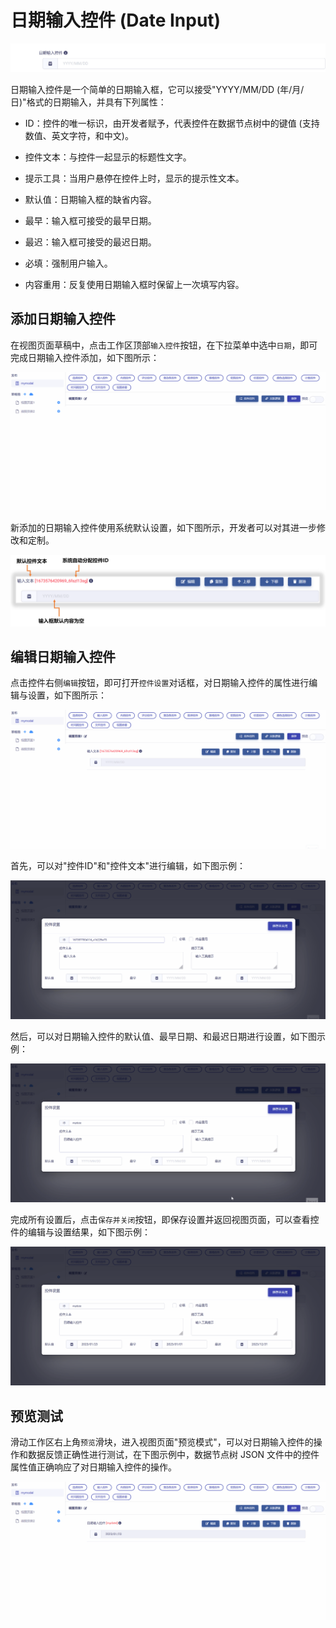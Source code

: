 # 日期输入控件 (Date Input)

![Matrix.OS](../../../../../media/os/tools/modelview/showdate.gif "日期输入控件")

日期输入控件是一个简单的日期输入框，它可以接受"YYYY/MM/DD (年/月/日)"格式的日期输入，并具有下列属性：

* ID：控件的唯一标识，由开发者赋予，代表控件在数据节点树中的键值 (支持数值、英文字符，和中文)。

* 控件文本：与控件一起显示的标题性文字。

* 提示工具：当用户悬停在控件上时，显示的提示性文本。

* 默认值：日期输入框的缺省内容。

* 最早：输入框可接受的最早日期。

* 最迟：输入框可接受的最迟日期。

* 必填：强制用户输入。

* 内容重用：反复使用日期输入框时保留上一次填写内容。

## 添加日期输入控件

在视图页面草稿中，点击工作区顶部`输入控件`按钮，在下拉菜单中选中`日期`，即可完成日期输入控件添加，如下图所示：

![Matrix.OS](../../../../../media/os/tools/modelview/adddateinput.gif "添加日期输入控件")

新添加的日期输入控件使用系统默认设置，如下图所示，开发者可以对其进一步修改和定制。

![Matrix.OS](../../../../../media/os/tools/modelview/adddateinput.png "日期输入控件默认设置")

## 编辑日期输入控件

点击控件右侧`编辑`按钮，即可打开`控件设置`对话框，对日期输入控件的属性进行编辑与设置，如下图所示：

![Matrix.OS](../../../../../media/os/tools/modelview/editdateinput1.gif "编辑日期输入控件 - 打开控件设置对话框")

首先，可以对"控件ID"和"控件文本"进行编辑，如下图示例：

![Matrix.OS](../../../../../media/os/tools/modelview/editdateinput2.gif "编辑日期输入控件 - 控件ID与文本编辑")

然后，可以对日期输入控件的默认值、最早日期、和最迟日期进行设置，如下图示例：

![Matrix.OS](../../../../../media/os/tools/modelview/editdateinput3.gif "编辑日期输入控件 - 设置默认、最早、最迟日期")

完成所有设置后，点击`保存并关闭`按钮，即保存设置并返回视图页面，可以查看控件的编辑与设置结果，如下图示例：

![Matrix.OS](../../../../../media/os/tools/modelview/editdateinput4.gif "编辑日期输入控件 - 保存控件设置")

## 预览测试

滑动工作区右上角`预览`滑块，进入视图页面"预览模式"，可以对日期输入控件的操作和数据反馈正确性进行测试，在下图示例中，数据节点树 JSON 文件中的控件属性值正确响应了对日期输入控件的操作。

![Matrix.OS](../../../../../media/os/tools/modelview/testdateinput.gif "测试日期输入控件")
